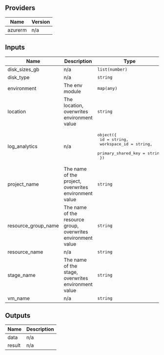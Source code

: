 ## Providers

| Name | Version |
|------|---------|
| azurerm | n/a |

## Inputs

| Name | Description | Type | Default | Required |
|------|-------------|------|---------|:--------:|
| disk\_sizes\_gb | n/a | `list(number)` | `[]` | no |
| disk\_type | n/a | `string` | `"Standard_LRS"` | no |
| environment | The env module | `map(any)` | `{}` | no |
| location | The location, overwrites environment value | `string` | `"*"` | no |
| log\_analytics | n/a | <pre>object({<br>    id                 = string,<br>    workspace_id       = string,<br>    primary_shared_key = string<br>  })</pre> | `null` | no |
| project\_name | The name of the project, overwrites environment value | `string` | `"*"` | no |
| resource\_group\_name | The name of the resource group, overwrites environment value | `string` | `"*"` | no |
| resource\_name | n/a | `string` | `""` | no |
| stage\_name | The name of the stage, overwrites environment value | `string` | `"*"` | no |
| vm\_name | n/a | `string` | `""` | no |

## Outputs

| Name | Description |
|------|-------------|
| data | n/a |
| result | n/a |

